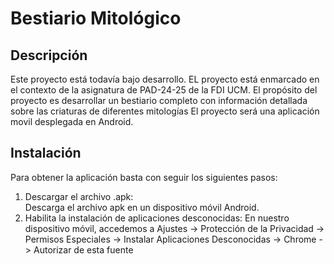 # Bestiario Mitológico
## Descripción
Este proyecto está todavía bajo desarrollo. EL proyecto está enmarcado en el contexto de la asignatura de PAD-24-25 de la FDI UCM.
El propósito del proyecto es desarrollar un bestiario completo con información detallada sobre las criaturas de diferentes mitologías
El proyecto será una aplicación movil desplegada en Android.

## Instalación
Para obtener la aplicación basta con seguir los siguientes pasos:
1. Descargar el archivo .apk: <br> Descarga el archivo apk en un dispositivo móvil Android.
2. Habilita la instalación de aplicaciones desconocidas:   En nuestro dispositivo móvil, accedemos a Ajustes -> Protección de la Privacidad -> Permisos Especiales -> Instalar Aplicaciones Desconocidas -> Chrome -> Autorizar de esta fuente
